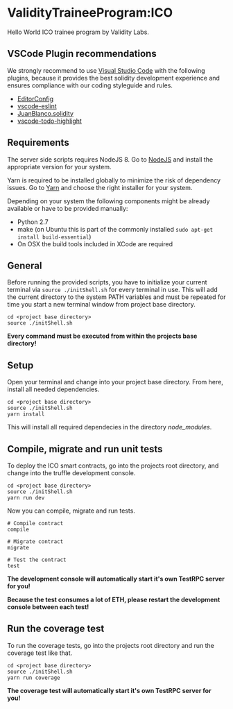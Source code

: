 # ValidityTraineeProgram:ICO
Hello World ICO trainee program by Validity Labs.

## VSCode Plugin recommendations
We strongly recommend to use [Visual Studio Code](https://code.visualstudio.com/) with the following plugins, because it provides the best solidity development experience and ensures compliance with our coding styleguide and rules.

- [EditorConfig](https://marketplace.visualstudio.com/items?itemName=EditorConfig.EditorConfig)
- [vscode-eslint](https://marketplace.visualstudio.com/items?itemName=dbaeumer.vscode-eslint)
- [JuanBlanco.solidity](https://marketplace.visualstudio.com/items?itemName=JuanBlanco.solidity)
- [vscode-todo-highlight](https://marketplace.visualstudio.com/items?itemName=wayou.vscode-todo-highlight)

## Requirements
The server side scripts requires NodeJS 8.
Go to [NodeJS](https://nodejs.org/en/download/) and install the appropriate version for your system.

Yarn is required to be installed globally to minimize the risk of dependency issues.
Go to [Yarn](https://yarnpkg.com/en/docs/install) and choose the right installer for your system.

Depending on your system the following components might be already available or have to be provided manually:
* Python 2.7
* make (on Ubuntu this is part of the commonly installed `sudo apt-get install build-essential`)
* On OSX the build tools included in XCode are required

## General
Before running the provided scripts, you have to initialize your current terminal via `source ./initShell.sh` for every terminal in use. This will add the current directory to the system PATH variables and must be repeated for time you start a new terminal window from project base directory.
```
cd <project base directory>
source ./initShell.sh
```

__Every command must be executed from within the projects base directory!__

## Setup
Open your terminal and change into your project base directory. From here, install all needed dependencies.
```
cd <project base directory>
source ./initShell.sh
yarn install
```
This will install all required dependecies in the directory _node_modules_.

## Compile, migrate and run unit tests
To deploy the ICO smart contracts, go into the projects root directory, and change into the truffle development console.
```
cd <project base directory>
source ./initShell.sh
yarn run dev
```

Now you can compile, migrate and run tests.
```
# Compile contract
compile

# Migrate contract
migrate

# Test the contract
test
```
__The development console will automatically start it's own TestRPC server for you!__

__Because the test consumes a lot of ETH, please restart the development console between each test!__

## Run the coverage test
To run the coverage tests, go into the projects root directory and run the coverage test like that.
```
cd <project base directory>
source ./initShell.sh
yarn run coverage
```
__The coverage test will automatically start it's own TestRPC server for you!__
